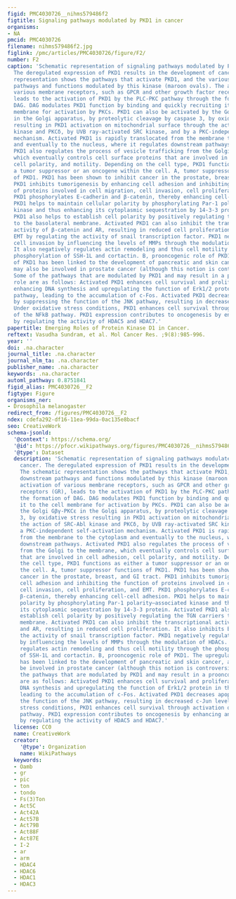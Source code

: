 ```yaml
---
figid: PMC4030726__nihms579486f2
figtitle: Signaling pathways modulated by PKD1 in cancer
organisms:
- NA
pmcid: PMC4030726
filename: nihms579486f2.jpg
figlink: /pmc/articles/PMC4030726/figure/F2/
number: F2
caption: 'Schematic representation of signaling pathways modulated by PKD1 in cancer.
  The deregulated expression of PKD1 results in the development of cancer. The schematic
  representation shows the pathways that activate PKD1, and the various downstream
  pathways and functions modulated by this kinase (maroon ovals). The activation of
  various membrane receptors, such as GPCR and other growth factor receptors (GR),
  leads to the activation of PKD1 by the PLC-PKC pathway through the formation of
  DAG. DAG modulates PKD1 function by binding and quickly recruiting it to the cell
  membrane for activation by PKCs. PKD1 can also be activated by the Golgi Gβγ-PKCε
  in the Golgi apparatus, by proteolytic cleavage by caspase 3, by oxidative stress
  resulting in PKD1 activation on mitochondrial surface through the action of SRC-Abl
  kinase and PKCδ, by UVB ray-activated SRC kinase, and by a PKC-independent self-activation
  mechanism. Activated PKD1 is rapidly translocated from the membrane to the cytoplasm
  and eventually to the nucleus, where it regulates downstream pathways. Activated
  PKD1 also regulates the process of vesicle trafficking from the Golgi to the membrane,
  which eventually controls cell surface proteins that are involved in cell adhesion,
  cell polarity, and motility. Depending on the cell type, PKD1 functions as either
  a tumor suppressor or an oncogene within the cell. A, tumor suppressor functions
  of PKD1. PKD1 has been shown to inhibit cancer in the prostate, breast, and GI tract.
  PKD1 inhibits tumorigenesis by enhancing cell adhesion and inhibiting the function
  of proteins involved in cell migration, cell invasion, cell proliferation, and EMT.
  PKD1 phosphorylates E-cadherin and β-catenin, thereby enhancing cell-cell adhesion.
  PKD1 helps to maintain cellular polarity by phosphorylating Par-1 polarity–associated
  kinase and thus enhancing its cytoplasmic sequestration by 14-3-3 protein. Activated
  PKD1 also helps to establish cell polarity by positively regulating the TGN carriers
  to the basolateral membrane. Activated PKD1 can also inhibit the transcriptional
  activity of β-catenin and AR, resulting in reduced cell proliferation. It also inhibits
  EMT by regulating the activity of snail transcription factor. PKD1 negatively regulates
  cell invasion by influencing the levels of MMPs through the modulation of HDACs.
  It also negatively regulates actin remodeling and thus cell motility through the
  phosphorylation of SSH-1L and cortactin. B, prooncogenic role of PKD1. The upregulation
  of PKD1 has been linked to the development of pancreatic and skin cancer, and it
  may also be involved in prostate cancer (although this notion is controversial).
  Some of the pathways that are modulated by PKD1 and may result in a prooncogenic
  role are as follows: Activated PKD1 enhances cell survival and proliferation by
  enhancing DNA synthesis and upregulating the function of Erk1/2 protein in the MAPK
  pathway, leading to the accumulation of c-Fos. Activated PKD1 decreases apoptosis
  by suppressing the function of the JNK pathway, resulting in decreased c-Jun levels.
  Under oxidative stress conditions, PKD1 enhances cell survival through activation
  of the NFkB pathway. PKD1 expression contributes to oncogenesis by enhancing angiogenesis
  by regulating the activity of HDAC5 and HDAC7.'
papertitle: Emerging Roles of Protein Kinase D1 in Cancer.
reftext: Vasudha Sundram, et al. Mol Cancer Res. ;9(8):985-996.
year: ''
doi: .na.character
journal_title: .na.character
journal_nlm_ta: .na.character
publisher_name: .na.character
keywords: .na.character
automl_pathway: 0.8751841
figid_alias: PMC4030726__F2
figtype: Figure
organisms_ner:
- Drosophila melanogaster
redirect_from: /figures/PMC4030726__F2
ndex: cdefa292-df16-11ea-99da-0ac135e8bacf
seo: CreativeWork
schema-jsonld:
  '@context': https://schema.org/
  '@id': https://pfocr.wikipathways.org/figures/PMC4030726__nihms579486f2.html
  '@type': Dataset
  description: 'Schematic representation of signaling pathways modulated by PKD1 in
    cancer. The deregulated expression of PKD1 results in the development of cancer.
    The schematic representation shows the pathways that activate PKD1, and the various
    downstream pathways and functions modulated by this kinase (maroon ovals). The
    activation of various membrane receptors, such as GPCR and other growth factor
    receptors (GR), leads to the activation of PKD1 by the PLC-PKC pathway through
    the formation of DAG. DAG modulates PKD1 function by binding and quickly recruiting
    it to the cell membrane for activation by PKCs. PKD1 can also be activated by
    the Golgi Gβγ-PKCε in the Golgi apparatus, by proteolytic cleavage by caspase
    3, by oxidative stress resulting in PKD1 activation on mitochondrial surface through
    the action of SRC-Abl kinase and PKCδ, by UVB ray-activated SRC kinase, and by
    a PKC-independent self-activation mechanism. Activated PKD1 is rapidly translocated
    from the membrane to the cytoplasm and eventually to the nucleus, where it regulates
    downstream pathways. Activated PKD1 also regulates the process of vesicle trafficking
    from the Golgi to the membrane, which eventually controls cell surface proteins
    that are involved in cell adhesion, cell polarity, and motility. Depending on
    the cell type, PKD1 functions as either a tumor suppressor or an oncogene within
    the cell. A, tumor suppressor functions of PKD1. PKD1 has been shown to inhibit
    cancer in the prostate, breast, and GI tract. PKD1 inhibits tumorigenesis by enhancing
    cell adhesion and inhibiting the function of proteins involved in cell migration,
    cell invasion, cell proliferation, and EMT. PKD1 phosphorylates E-cadherin and
    β-catenin, thereby enhancing cell-cell adhesion. PKD1 helps to maintain cellular
    polarity by phosphorylating Par-1 polarity–associated kinase and thus enhancing
    its cytoplasmic sequestration by 14-3-3 protein. Activated PKD1 also helps to
    establish cell polarity by positively regulating the TGN carriers to the basolateral
    membrane. Activated PKD1 can also inhibit the transcriptional activity of β-catenin
    and AR, resulting in reduced cell proliferation. It also inhibits EMT by regulating
    the activity of snail transcription factor. PKD1 negatively regulates cell invasion
    by influencing the levels of MMPs through the modulation of HDACs. It also negatively
    regulates actin remodeling and thus cell motility through the phosphorylation
    of SSH-1L and cortactin. B, prooncogenic role of PKD1. The upregulation of PKD1
    has been linked to the development of pancreatic and skin cancer, and it may also
    be involved in prostate cancer (although this notion is controversial). Some of
    the pathways that are modulated by PKD1 and may result in a prooncogenic role
    are as follows: Activated PKD1 enhances cell survival and proliferation by enhancing
    DNA synthesis and upregulating the function of Erk1/2 protein in the MAPK pathway,
    leading to the accumulation of c-Fos. Activated PKD1 decreases apoptosis by suppressing
    the function of the JNK pathway, resulting in decreased c-Jun levels. Under oxidative
    stress conditions, PKD1 enhances cell survival through activation of the NFkB
    pathway. PKD1 expression contributes to oncogenesis by enhancing angiogenesis
    by regulating the activity of HDAC5 and HDAC7.'
  license: CC0
  name: CreativeWork
  creator:
    '@type': Organization
    name: WikiPathways
  keywords:
  - Oamb
  - gr
  - pic
  - ton
  - tondo
  - Fs(3)Ton
  - Act5C
  - Act42A
  - Act57B
  - Act79B
  - Act88F
  - Act87E
  - I-2
  - ar
  - arm
  - HDAC4
  - HDAC6
  - HDAC1
  - HDAC3
---
```

